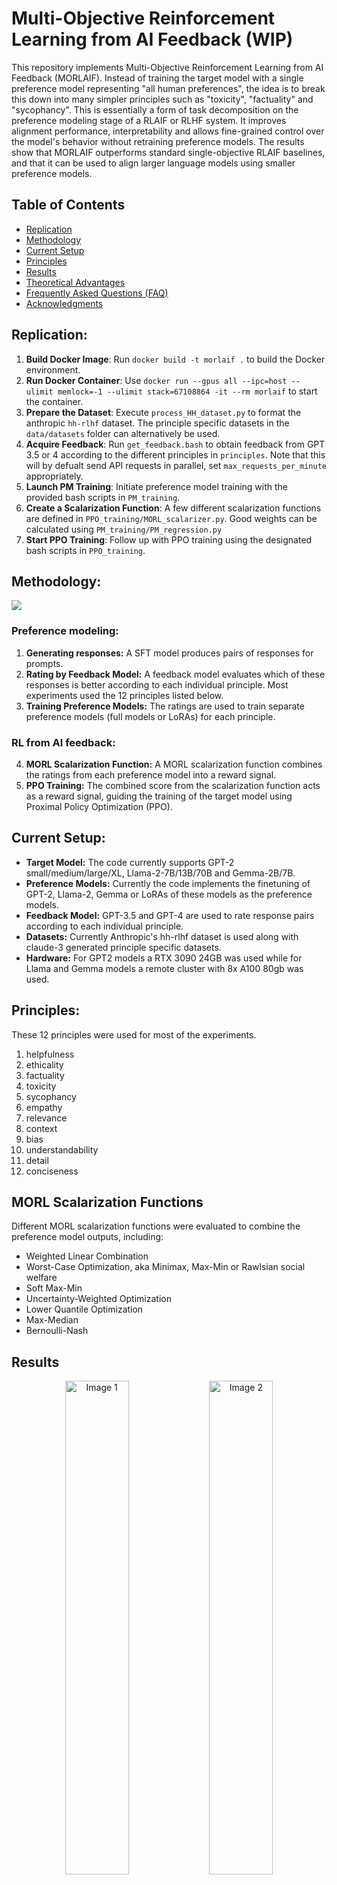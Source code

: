 # Multi-Objective Reinforcement Learning from AI Feedback (WIP)
This repository implements Multi-Objective Reinforcement Learning from AI Feedback (MORLAIF). Instead of training the target model with a single preference model representing "all human preferences", the idea is to break this down into many simpler principles such as "toxicity", "factuality" and "sycophancy". This is essentially a form of task decomposition on the preference modeling stage of a RLAIF or RLHF system. It improves alignment performance, interpretability and allows fine-grained control over the model's behavior without retraining preference models. The results show that MORLAIF outperforms standard single-objective RLAIF baselines, and that it can be used to align larger language models using smaller preference models.
## Table of Contents
- [Replication](#replication)
- [Methodology](#methodology)
- [Current Setup](#current-setup)
- [Principles](#principles)
- [Results](#results)
- [Theoretical Advantages](#theoretical-advantages)
- [Frequently Asked Questions (FAQ)](#frequently-asked-questions-faq)
- [Acknowledgments](#acknowledgments)

## Replication:
1. **Build Docker Image**: Run `docker build -t morlaif .` to build the Docker environment.
2. **Run Docker Container**: Use `docker run --gpus all --ipc=host --ulimit memlock=-1 --ulimit stack=67108864 -it --rm morlaif` to start the container.
3. **Prepare the Dataset**: Execute `process_HH_dataset.py` to format the anthropic `hh-rlhf` dataset. The principle specific datasets in the `data/datasets` folder can alternatively be used.  
4. **Acquire Feedback**: Run `get_feedback.bash` to obtain feedback from GPT 3.5 or 4 according to the different principles in `principles`. Note that this will by defualt send API requests in parallel, set `max_requests_per_minute` appropriately.
5. **Launch PM Training**: Initiate preference model training with the provided bash scripts in `PM_training`.
6. **Create a Scalarization Function**: A few different scalarization functions are defined in `PPO_training/MORL_scalarizer.py`. Good weights can be calculated using `PM_training/PM_regression.py`
7. **Start PPO Training**: Follow up with PPO training using the designated bash scripts in `PPO_training`.

## Methodology:

 ![](https://github.com/carolius/MORLAIF/blob/main/MORLAIF.png?raw=true)
 
### Preference modeling:
1.	**Generating responses:** A SFT model produces pairs of responses for prompts. 
2.	**Rating by Feedback Model:** A feedback model evaluates which of these responses is better according to each individual principle. Most experiments used the 12 principles listed below.
3.	**Training Preference Models:** The ratings are used to train separate preference models (full models or LoRAs) for each principle.

### RL from AI feedback:

4.	**MORL Scalarization Function:** A MORL scalarization function combines the ratings from each preference model into a reward signal.
5.	**PPO Training:** The combined score from the scalarization function acts as a reward signal, guiding the training of the target model using Proximal Policy Optimization (PPO).

## Current Setup:
- **Target Model:** The code currently supports GPT-2 small/medium/large/XL, Llama-2-7B/13B/70B and Gemma-2B/7B.
- **Preference Models:** Currently the code implements the finetuning of GPT-2, Llama-2, Gemma or LoRAs of these models as the preference models.
- **Feedback Model:** GPT-3.5 and GPT-4 are used to rate response pairs according to each individual principle.
- **Datasets:** Currently Anthropic's hh-rlhf dataset is used along with claude-3 generated principle specific datasets.
- **Hardware:** For GPT2 models a RTX 3090 24GB was used while for Llama and Gemma models a remote cluster with 8x A100 80gb was used.
## Principles:
These 12 principles were used for most of the experiments. 
1. helpfulness
2. ethicality
3. factuality
4. toxicity
5. sycophancy
6. empathy
7. relevance
8. context
9. bias
10. understandability
11. detail
12. conciseness
## MORL Scalarization Functions
Different MORL scalarization functions were evaluated to combine the preference model outputs, including:
- Weighted Linear Combination
- Worst-Case Optimization, aka Minimax, Max-Min or Rawlsian social welfare
- Soft Max-Min
- Uncertainty-Weighted Optimization
- Lower Quantile Optimization
- Max-Median
- Bernoulli-Nash
## Results
<p align="center">
  <img src="https://github.com/carolius/MORLAIF/plots/blob/main/principle_accuracy.png?raw=true" alt="Image 1" width="45%">
  <img src="https://github.com/carolius/MORLAIF/plots/blob/main/objective_accuracy.png?raw=true" alt="Image 2" width="45%">
</p>

<p align="center">
  <img src="https://github.com/carolius/MORLAIF/plots/blob/main/human_winrate.png?raw=true" alt="Image 3" width="45%">
  <img src="https://github.com/carolius/MORLAIF/plots/blob/main/LLM_winrate.png?raw=true" alt="Image 4" width="45%">
</p>

<p align="center">
  <img src="https://github.com/carolius/MORLAIF/plots/blob/main/principle_correlations.png?raw=true" alt="Image 5" width="45%">
  <img src="https://github.com/carolius/MORLAIF/plots/blob/main/principle_ablation.png?raw=true" alt="Image 6" width="45%">
</p>

## Theoretical advantages compared to single principle RLAIF

**More specific and unique principles.** Unlike Anthropic's Constitutional AI principles which are quite general, contain many different tasks and are similar to each other; MORLAIF principles could be made very specific and unique.  For example: "Please choose the assistant response that is as harmless and ethical as possible. Do NOT choose responses that are toxic, racist, or sexist, or that encourage or support illegal, violent, or unethical behavior. Above all the assistant’s response should be wise, peaceful, and ethical" could be turned into separate principles for toxicity, violence, illegality etc. It seems likely that it is an easier task to determine whether a response is one of these things than all of them together. This means that the labelling will likely be better, leading to improved safety performance of the final model.

**More principles.** MORLAIF allows us to include numerous minor principles without diluting focus on major ones. This can be done by giving these lesser principles low weight or only optimizing them after the important principles reach a certain threshold.

**More interpretable system.** MORLAIF systems are inherently more interpretable as each reward function is more specific and you can see how a response would score on the different reward functions.

**Easier to fine-tune.** In a MORLAIF system you can change the behavior of the target model without needing to retrain the preference models, and the output space is in some sense continuous allowing you to easily reach any point on a Pareto frontier. With standard constitutional AI the weighting of the principles in a constitution is implicit and depends on the wording, number of principles which contain the thing you care about. Say you have a well-trained model that, apart from occasionally outputting violent content, performs well. To fix the violence problem should you A) add another principle which targets violence more specifically, B) add violence as a consideration to a larger proportion of your principles or C) reword your principles to put a larger focus on violence? In MORL by contrast, you could simply increase the weight of your violence reward function.

**Less Goodharting/overfitting/reward hacking.** Training on multiple objectives means that we are less likely to end up with some extreme Goodharted solution as our model must score well on all objectives. "Human preferences" are quite vague whereas a single principle can be made very specific, meaning that a model trained on many of them will be less likely to overfit even with extreme optimization pressure. Reward hacking is a large problem when training using preference models, which is why most methods use some regularization such as KL-divergence to make sure the model doesn't stray too far from the original weights. I hypothesize that in the multi-objective case we will require much less regularization.

**Less risk of deception in the preference model.** Since preference models can be made much smaller than they are now it seems likely that it will be harder for them to be deceptive and easier for us to detect it if they are. This is a form of task decomposition; we decompose the task of the preference model into many sub tasks which each represent a simpler component of the full task of representing human preferences. 



## Frequently Asked Questions (FAQ)
**Q: Will this cause optimization issues since the rewards aren't Markovian?**

**A:** For linear combinations of different principles, there are no concerns, since then the multi-objective MDP can always be transformed into a single objective MDP, which ensures that convergence proofs remain applicable. A more complex MORL scalarization function would make methods such as Q-learning inapplicable but policy gradient methods like PPO should still work. For our purposes the MORL scalarization function being monotonic in each reward is sufficient for trainability which seems like a reasonable property of the function to have anyway. In other words, we can't optimize for a certain level of, for example, toxicity; it must always be preferable to reduce toxicity, all other reward functions being equal.

**Q: Doesn’t this need a lot of extra compute?**

**A:** More compute, yes, a lot more? Probably not. I would argue that training preference models is a fairly cheap step compared to training base models. It seems likely that understanding one principle at a time is a simpler task than all at once, so the preference models could likely be made smaller and might train faster than for the single objective case. I would further argue that the compute needed for an end product/what you see in a paper is not the only compute required. In a single objective system, you likely need to retrain the preference model multiple times to experiment with different principles, their wordings and their number. Switching to MORLAIF would save you the need to retrain the preference models to change the reward signal.  

**Q: Doesn’t this require a lot of extra memory during RL training?**

**A:** Potentially, depending on how it is done. As previously mentioned, preference models might be made smaller using this scheme. In one of the current implementations, all the preference models are different LoRAs linked to the same base model. This approach results in minimal additional memory consumption, as the preference models (PMs) use the same base model, with different LoRAs hot-swapped in.

**Q: How will you choose principle weights and the MORL scalarization function?**

**A:** Figuring this out is a large part of the project. Models with different weights and scalarization functions will be trained and analyzed for their performance while iteratively making improvements. As a starting point doing some form of regression on a human preference dataset should be a way to get some strong initial weights.

## Acknowledgments
- Special thanks to the Long-Term Future Fund for funding this project.